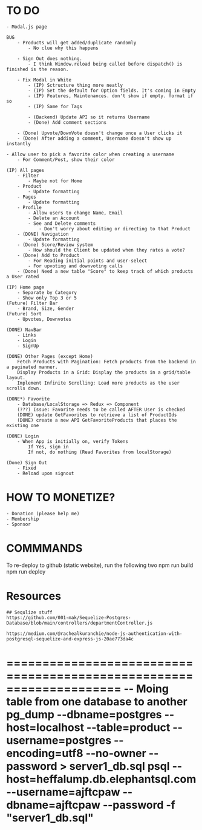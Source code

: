 # TO DO
    - Modal.js page 

    BUG
        - Products will get added/duplicate randomly
            - No clue why this happens 

        - Sign Out does nothing. 
            - I think Window.reload being called before dispatch() is finished is the reason. 

        - Fix Modal in White
            - (IP) Sctructure thing more neatly
            - (IP) Set the default for Option fields. It's coming in Empty 
            - (IP) Features, Maintenances. don't show if empty. format if so
            - (IP) Same for Tags 

            - (Backend) Update API so it returns Username 
            - (Done) Add comment sections 

        - (Done) Upvote/DownVote doesn't change once a User clicks it  
        - (Done) After adding a comment, Username doesn't show up instantly 

    - Allow user to pick a favorite color when creating a username
        - For Comment/Post, show their color 

    (IP) All pages
        - Filter
            - Maybe not for Home
        - Product 
            - Update formatting
        - Pages
            - Update formatting
        - Profile
            - Allow users to change Name, Email
            - Delete an Account
            - See and Delete comments
                - Don't worry about editing or directing to that Product 
        - (DONE) Navigation
            - Update formatting
        - (Done) Score/Review system 
            - How should the Client be updated when they rates a vote? 
        - (Done) Add to Product
            - For Reading initial points and user-select
            - For upvoting and downvoting calls 
        - (Done) Need a new table "Score" to keep track of which products a User rated 

    (IP) Home page
        - Separate by Category
        - Show only Top 3 or 5 
    (Future) Filter Bar 
        - Brand, Size, Gender
    (Future) Sort
        - Upvotes, Downvotes 

    (DONE) NavBar
        - Links
        - Login
        - SignUp

    (DONE) Other Pages (except Home)
        Fetch Products with Pagination: Fetch products from the backend in a paginated manner.
        Display Products in a Grid: Display the products in a grid/table layout.
        Implement Infinite Scrolling: Load more products as the user scrolls down.

    (DONE*) Favorite 
        - Database/LocalStorage => Redux => Component 
        (???) Issue: Favorite needs to be called AFTER User is checked
        (DONE) update GetFavorites to retrieve a list of ProductIds
        (DONE) create a new API GetFavoriteProducts that places the existing one 

    (DONE) Login
        - When App is initially on, verify Tokens 
            If Yes, sign in 
            If not, do nothing (Read Favorites from localStorage)

    (Done) Sign Out
        - Fixed
        - Reload upon signout 

# HOW TO MONETIZE?
    - Donation (please help me)
    - Membership 
    - Sponsor

# COMMMANDS
To re-deploy to github (static website), run the following two
    npm run build
    npm run deploy

# Resources
    ## Sequlize stuff
    https://github.com/001-mak/Sequelize-Postgres-Database/blob/main/controllers/departmentController.js

    https://medium.com/@rachealkuranchie/node-js-authentication-with-postgresql-sequelize-and-express-js-20ae773da4c
    
====================================================================
-- Moing table from one database to another  
pg_dump --dbname=postgres --host=localhost --table=product --username=postgres --encoding=utf8 --no-owner  --password > server1_db.sql
psql --host=heffalump.db.elephantsql.com --username=ajftcpaw --dbname=ajftcpaw --password -f "server1_db.sql"
====================================================================

